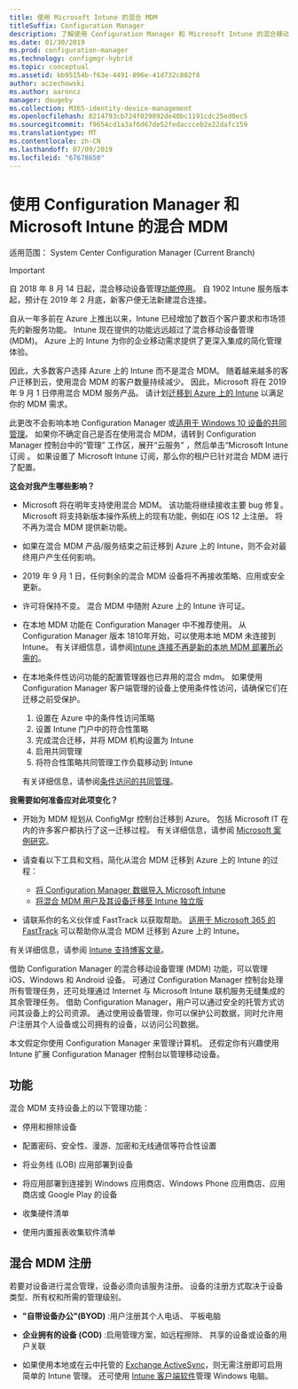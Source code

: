 ```yaml
---
title: 使用 Microsoft Intune 的混合 MDM
titleSuffix: Configuration Manager
description: 了解使用 Configuration Manager 和 Microsoft Intune 的混合移动设备管理 (MDM)。
ms.date: 01/30/2019
ms.prod: configuration-manager
ms.technology: configmgr-hybrid
ms.topic: conceptual
ms.assetid: bb95154b-f63e-4491-896e-41d732c802f8
author: aczechowski
ms.author: aaroncz
manager: dougeby
ms.collection: M365-identity-device-management
ms.openlocfilehash: 8214793cb724f029892de40bc1191cdc25ed0ec5
ms.sourcegitcommit: f9654cd1a3af6d67de52fedaccceb2e22dafc159
ms.translationtype: MT
ms.contentlocale: zh-CN
ms.lasthandoff: 07/09/2019
ms.locfileid: "67678650"
---
```

# <a name="hybrid-mdm-with-configuration-manager-and-microsoft-intune"></a>使用 Configuration Manager 和 Microsoft Intune 的混合 MDM

适用范围：  System Center Configuration Manager (Current Branch)

> [!Important]  
> 自 2018 年 8 月 14 日起，混合移动设备管理[功能停用](/sccm/core/plan-design/changes/deprecated/removed-and-deprecated-cmfeatures)。 自 1902 Intune 服务版本起，预计在 2019 年 2 月底，新客户便无法新建混合连接。 
> <!--Intune feature 2683117-->  
> 自从一年多前在 Azure 上推出以来，Intune 已经增加了数百个客户要求和市场领先的新服务功能。 Intune 现在提供的功能远远超过了混合移动设备管理 (MDM)。 Azure 上的 Intune 为你的企业移动需求提供了更深入集成的简化管理体验。
> 
> 因此，大多数客户选择 Azure 上的 Intune 而不是混合 MDM。 随着越来越多的客户迁移到云，使用混合 MDM 的客户数量持续减少。 因此，Microsoft 将在 2019 年 9 月 1 日停用混合 MDM 服务产品。 请计划[迁移到 Azure 上的 Intune](/sccm/mdm/deploy-use/migrate-hybridmdm-to-intunesa) 以满足你的 MDM 需求。 
> 
> 此更改不会影响本地 Configuration Manager 或[适用于 Windows 10 设备的共同管理](/sccm/comanage/overview)。 如果你不确定自己是否在使用混合 MDM，请转到 Configuration Manager 控制台中的“管理”  工作区，展开“云服务”  ，然后单击“Microsoft Intune 订阅  。 如果设置了 Microsoft Intune 订阅，那么你的租户已针对混合 MDM 进行了配置。
> 
> **这会对我产生哪些影响？**
> 
> - Microsoft 将在明年支持使用混合 MDM。 该功能将继续接收主要 bug 修复。 Microsoft 将支持新版本操作系统上的现有功能，例如在 iOS 12 上注册。 将不再为混合 MDM 提供新功能。  
> 
> - 如果在混合 MDM 产品/服务结束之前迁移到 Azure 上的 Intune，则不会对最终用户产生任何影响。  
> 
> - 2019 年 9 月 1 日，任何剩余的混合 MDM 设备将不再接收策略、应用或安全更新。  
> 
> - 许可将保持不变。 混合 MDM 中随附 Azure 上的 Intune 许可证。  
> 
> - 在本地 MDM 功能在 Configuration Manager 中不推荐使用。 从 Configuration Manager 版本 1810年开始，可以使用本地 MDM 未连接到 Intune。 有关详细信息，请参阅[Intune 连接不再是新的本地 MDM 部署所必需的](/sccm/core/plan-design/changes/whats-new-in-version-1810#bkmk_opmdm)。 
> 
> - 在本地条件性访问功能的配置管理器也已弃用的混合 mdm。 如果使用 Configuration Manager 客户端管理的设备上使用条件性访问，请确保它们在迁移之前受保护。 
>     1. 设置在 Azure 中的条件性访问策略
>     2. 设置 Intune 门户中的符合性策略 
>     3. 完成混合迁移，并将 MDM 机构设置为 Intune
>     4. 启用共同管理
>     5. 将符合性策略共同管理工作负载移动到 Intune 
>
>     有关详细信息，请参阅[条件访问的共同管理](https://docs.microsoft.com/sccm/comanage/quickstart-conditional-access)。 
> 
> **我需要如何准备应对此项变化？**
> 
> - 开始为 MDM 规划从 ConfigMgr 控制台迁移到 Azure。 包括 Microsoft IT 在内的许多客户都执行了这一迁移过程。 有关详细信息，请参阅 [Microsoft 案例研究](https://aka.ms/Intune_MSFT)。  
> 
> - 请查看以下工具和文档，简化从混合 MDM 迁移到 Azure 上的 Intune 的过程：  
>     - [将 Configuration Manager 数据导入 Microsoft Intune](/sccm/mdm/deploy-use/migrate-import-data)  
>     - [将混合 MDM 用户及其设备迁移至 Intune 独立版](/sccm/mdm/deploy-use/migrate-hybridmdm-to-intunesa)  
> 
> - 请联系你的名义伙伴或 FastTrack 以获取帮助。 [适用于 Microsoft 365 的 FastTrack](https://aka.ms/hybrid_fasttrack) 可以帮助你从混合 MDM 迁移到 Azure 上的 Intune。 
> 
> 有关详细信息，请参阅 [Intune 支持博客文章](https://aka.ms/hybrid_notification)。



借助 Configuration Manager 的混合移动设备管理 (MDM) 功能，可以管理 iOS、Windows 和 Android 设备。 可通过 Configuration Manager 控制台处理所有管理任务，还可处理通过 Internet 与 Microsoft Intune 联机服务无缝集成的其余管理任务。 借助 Configuration Manager，用户可以通过安全的托管方式访问其设备上的公司资源。 通过使用设备管理，你可以保护公司数据，同时允许用户注册其个人设备或公司拥有的设备，以访问公司数据。 

本文假定你使用 Configuration Manager 来管理计算机。 还假定你有兴趣使用 Intune 扩展 Configuration Manager 控制台以管理移动设备。 



## <a name="capabilities"></a>功能

混合 MDM 支持设备上的以下管理功能：

-   停用和擦除设备  

-   配置密码、安全性、漫游、加密和无线通信等符合性设置  

-   将业务线 (LOB) 应用部署到设备  

-   将应用部署到连接到 Windows 应用商店、Windows Phone 应用商店、应用商店或 Google Play 的设备  

-   收集硬件清单  

-   使用内置报表收集软件清单  



## <a name="hybrid-mdm-enrollment"></a>混合 MDM 注册

若要对设备进行混合管理，设备必须向该服务注册。 设备的注册方式取决于设备类型、所有权和所需的管理级别。

- **"自带设备办公"(BYOD)** :用户注册其个人电话、 平板电脑  

- **企业拥有的设备 (COD)** :启用管理方案，如远程擦除、 共享的设备或设备的用户关联  

- 如果使用本地或在云中托管的 [Exchange ActiveSync](/sccm/mdm/plan-design/device-enrollment-methods#mobile-device-management-with-exchange-activesync-and-configuration-manager)，则无需注册即可启用简单的 Intune 管理。 还可使用 [Intune 客户端软件](/intune/deploy-use/manage-windows-pcs-with-microsoft-intune)管理 Windows 电脑。
